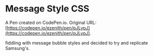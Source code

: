 # Message Style CSS

A Pen created on CodePen.io. Original URL: [https://codepen.io/ezenith/pen/pJLypJ](https://codepen.io/ezenith/pen/pJLypJ).

fiddling with message bubble styles and decided to try and replicate Samsung's. 
